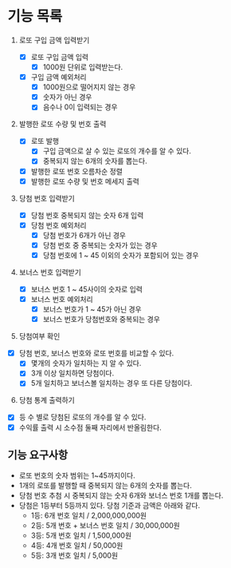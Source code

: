 # 기능 목록

1. 로또 구입 금액 입력받기

   - [x] 로또 구입 금액 입력
     - [x] 1000원 단위로 입력받는다.
   - [x] 구입 금액 예외처리
     - [x] 1000원으로 떨어지지 않는 경우
     - [x] 숫자가 아닌 경우
     - [x] 음수나 0이 입력되는 경우

2. 발행한 로또 수량 및 번호 출력

   - [x] 로또 발행
     - [x] 구입 금액으로 살 수 있는 로또의 개수를 알 수 있다.
     - [x] 중복되지 않는 6개의 숫자를 뽑는다.
   - [x] 발행한 로또 번호 오름차순 정렬
   - [x] 발행한 로또 수량 및 번호 메세지 출력

3. 당첨 번호 입력받기

   - [x] 당첨 번호 중복되지 않는 숫자 6개 입력
   - [x] 당첨 번호 예외처리
     - [x] 당첨 번호가 6개가 아닌 경우
     - [x] 당첨 번호 중 중복되는 숫자가 있는 경우
     - [x] 당첨 번호에 1 ~ 45 이외의 숫자가 포함되어 있는 경우

4. 보너스 번호 입력받기
   - [x] 보너스 번호 1 ~ 45사이의 숫자로 입력
   - [x] 보너스 번호 예외처리
     - [x] 보너스 번호가 1 ~ 45가 아닌 경우
     - [x] 보너스 번호가 당첨번호와 중복되는 경우
5. 당첨여부 확인

- [x] 당첨 번호, 보너스 번호와 로또 번호를 비교할 수 있다.
  - [x] 몇개의 숫자가 일치하는 지 알 수 있다.
  - [x] 3개 이상 일치하면 당첨이다.
  - [x] 5개 일치하고 보너스볼 일치하는 경우 또 다른 당첨이다.

6. 당첨 통계 출력하기

- [x] 등 수 별로 당첨된 로또의 개수를 알 수 있다.
- [x] 수익률 출력 시 소수점 둘째 자리에서 반올림한다.

## 기능 요구사항

- 로또 번호의 숫자 범위는 1~45까지이다.
- 1개의 로또를 발행할 때 중복되지 않는 6개의 숫자를 뽑는다.
- 당첨 번호 추첨 시 중복되지 않는 숫자 6개와 보너스 번호 1개를 뽑는다.
- 당첨은 1등부터 5등까지 있다. 당첨 기준과 금액은 아래와 같다.
  - 1등: 6개 번호 일치 / 2,000,000,000원
  - 2등: 5개 번호 + 보너스 번호 일치 / 30,000,000원
  - 3등: 5개 번호 일치 / 1,500,000원
  - 4등: 4개 번호 일치 / 50,000원
  - 5등: 3개 번호 일치 / 5,000원
